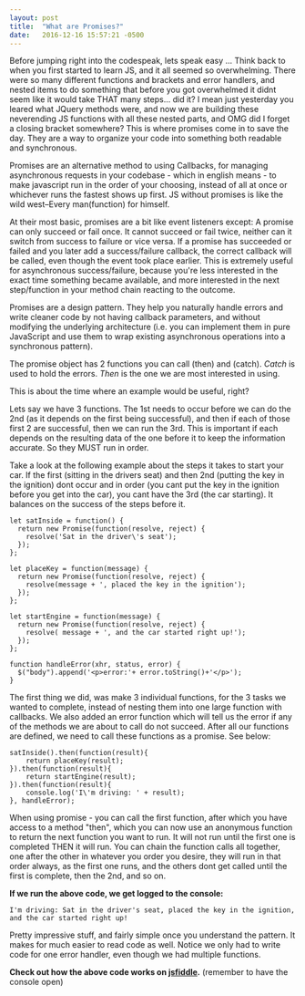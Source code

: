 ```yaml
---
layout: post
title:  "What are Promises?"
date:   2016-12-16 15:57:21 -0500
---
```



Before jumping right into the codespeak, lets speak easy ... Think back to when you first started to learn JS, and it all seemed so overwhelming. There were so many different functions and brackets and error handlers, and nested items to do something that before you got overwhelmed it didnt seem like it would take THAT many steps... did it? I mean just yesterday you leared what JQuery methods were, and now we are building these neverending JS functions with all these nested parts, and OMG did I forget a closing bracket somewhere? This is where promises come in to save the day. They are a way to organize your code into something both readable and synchronous. 

Promises are an alternative method to using Callbacks, for managing asynchronous requests in your codebase - which in english means - to make javascript run in the order of your choosing, instead of all at once or whichever runs the fastest shows up first. JS without promises is like the wild west–Every man(function) for himself. 

At their most basic, promises are a bit like event listeners except:
A promise can only succeed or fail once. It cannot succeed or fail twice, neither can it switch from success to failure or vice versa. If a promise has succeeded or failed and you later add a success/failure callback, the correct callback will be called, even though the event took place earlier.
This is extremely useful for asynchronous success/failure, because you're less interested in the exact time something became available, and more interested in the next step/function in your method chain reacting to the outcome.

Promises are a design pattern. They help you naturally handle errors and write cleaner code by not having callback parameters, and without modifying the underlying architecture (i.e. you can implement them in pure JavaScript and use them to wrap existing asynchronous operations into a synchronous pattern).

The promise object has 2 functions you can call (then) and (catch). *Catch* is used to hold the errors.
*Then* is the one we are most interested in using. 

This is about the time where an example would be useful, right?

Lets say we have 3 functions. The 1st needs to occur before we can do the 2nd (as it depends on the first being successful), and then if each of those first 2 are successful, then we can run the 3rd. This is important if each depends on the resulting data of the one before it to keep the information accurate. So they MUST run in order. 

Take a look at the following example about the steps it takes to start your car. If the first (sitting in the drivers seat) and then 2nd (putting the key in the ignition) dont occur and in order (you cant put the key in the ignition before you get into the car), you cant have the 3rd (the car starting). It balances on the success of the steps before it. 

```
let satInside = function() {
  return new Promise(function(resolve, reject) {
    resolve('Sat in the driver\'s seat');
  });
};

let placeKey = function(message) {
  return new Promise(function(resolve, reject) {
    resolve(message + ', placed the key in the ignition');
  });
};

let startEngine = function(message) {
  return new Promise(function(resolve, reject) {
    resolve( message + ', and the car started right up!');
  });
};

function handleError(xhr, status, error) {
  $("body").append('<p>error:'+ error.toString()+'</p>');
}
```

The first thing we did, was make 3 individual functions, for the 3 tasks we wanted to complete, instead of nesting them into one large function with callbacks. We also added an error function which will tell us the error if any of the methods we are about to call do not succeed. After all our functions are defined, we need to call these functions as a promise. See below:

```
satInside().then(function(result){
	return placeKey(result);
}).then(function(result){
	return startEngine(result);
}).then(function(result){
	console.log('I\'m driving: ' + result);
}, handleError);
```

When using promise - you can call the first function, after which you have access to a method "then", which you can now use an anonymous function to return the next function you want to run. It will not run until the first one is completed THEN it will run. You can chain the function calls all together, one after the other in whatever you order you desire, they will run in that order always, as the first one runs, and the others dont get called until the first is complete, then the 2nd, and so on. 

**If we run the above code, we get logged to the console:**

`I'm driving: Sat in the driver's seat, placed the key in the ignition, and the car started right up!`

Pretty impressive stuff, and fairly simple once you understand the pattern. It makes for much easier to read code as well. Notice we only had to write code for one error handler, even though we had multiple functions. 

**Check out how the above code works on [jsfiddle](https://jsfiddle.net/jbok4/kyqkuLzj/2/).** (remember to have the console open)
